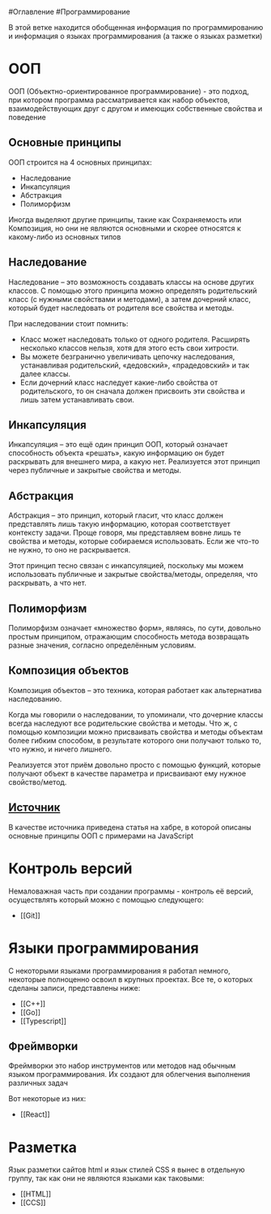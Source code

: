 #Оглавление #Программирование

В этой ветке находится обобщенная информация по программированию и информация о языках программирования (а также о языках разметки)
# ООП
ООП (Объектно-ориентированное программирование) - это подход, при котором программа рассматривается как набор объектов, взаимодействующих друг с другом и имеющих собственные свойства и поведение
## Основные принципы
ООП строится на 4 основных принципах:
* Наследование
* Инкапсуляция
* Абстракция
* Полиморфизм

Иногда выделяют другие принципы, такие как Сохраняемость или Композиция, но они не являются основными и скорее относятся к какому-либо из основных типов
## Наследование
Наследование – это возможность создавать классы на основе других классов. С помощью этого принципа можно определять родительский класс (с нужными свойствами и методами), а затем дочерний класс, который будет наследовать от родителя все свойства и методы.

При наследовании стоит помнить:
- Класс может наследовать только от одного родителя. Расширять несколько классов нельзя, хотя для этого есть свои хитрости.
- Вы можете безгранично увеличивать цепочку наследования, устанавливая родительский, «дедовский», «прадедовский» и так далее классы.
- Если дочерний класс наследует какие-либо свойства от родительского, то он сначала должен присвоить эти свойства и лишь затем устанавливать свои.
## Инкапсуляция
Инкапсуляция – это ещё один принцип ООП, который означает способность объекта «решать», какую информацию он будет раскрывать для внешнего мира, а какую нет. Реализуется этот принцип через публичные и закрытые свойства и методы.
## Абстракция
Абстракция – это принцип, который гласит, что класс должен представлять лишь такую информацию, которая соответствует контексту задачи. Проще говоря, мы представляем вовне лишь те свойства и методы, которые собираемся использовать. Если же что-то не нужно, то оно не раскрывается.  
  
Этот принцип тесно связан с инкапсуляцией, поскольку мы можем использовать публичные и закрытые свойства/методы, определяя, что раскрывать, а что нет.
## Полиморфизм
Полиморфизм означает «множество форм», являясь, по сути, довольно простым принципом, отражающим способность метода возвращать разные значения, согласно определённым условиям.
## Композиция объектов
Композиция объектов – это техника, которая работает как альтернатива наследованию.  
  
Когда мы говорили о наследовании, то упоминали, что дочерние классы всегда наследуют все родительские свойства и методы. Что ж, с помощью композиции можно присваивать свойства и методы объектам более гибким способом, в результате которого они получают только то, что нужно, и ничего лишнего.  
  
Реализуется этот приём довольно просто с помощью функций, которые получают объект в качестве параметра и присваивают ему нужное свойство/метод.
## [Источник](https://habr.com/ru/companies/ruvds/articles/665290/#anchorid3)
В качестве источника приведена статья на хабре, в которой описаны основные принципы ООП с примерами на JavaScript

# Контроль версий
Немаловажная часть при создании программы - контроль её версий, осуществлять который можно с помощью следующего:
* [[Git]]

# Языки программирования
С некоторыми языками программирования я работал немного, некоторые полноценно освоил в крупных проектах. Все те, о которых сделаны записи, представлены ниже:
- [[C++]]
- [[Go]]
- [[Typescript]]
## Фреймворки
Фреймворки это набор инструментов или методов над обычным языком программирования. Их создают для облегчения выполнения различных задач

Вот некоторые из них:
- [[React]]

# Разметка
Язык разметки сайтов html и язык стилей CSS я вынес в отдельную группу, так как они не являются языками как таковыми:
* [[HTML]]
* [[CCS]]
